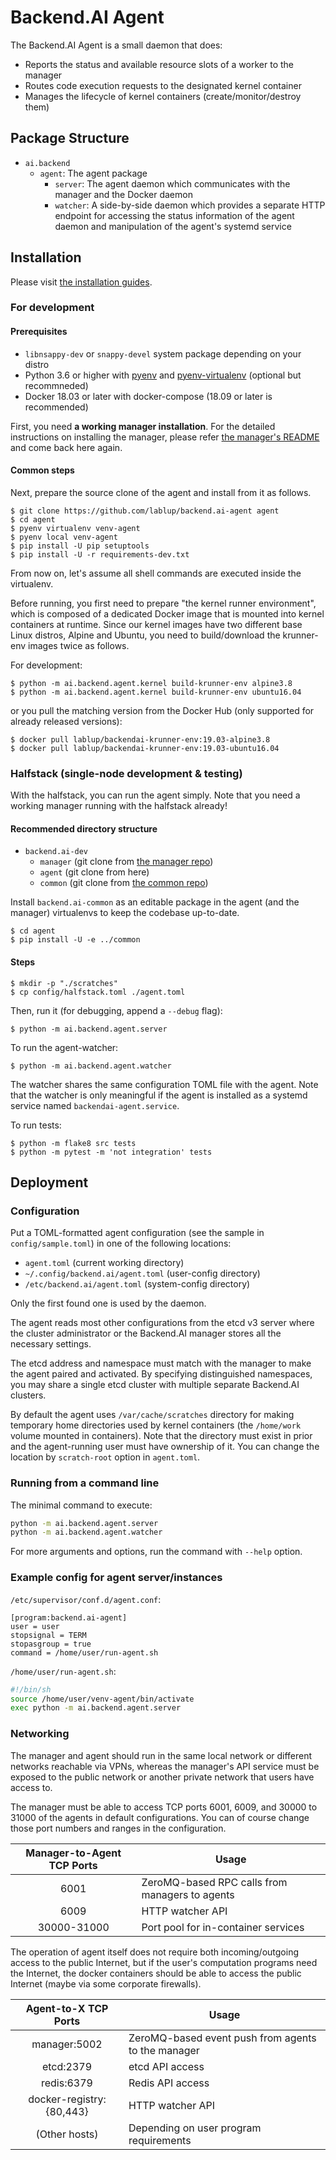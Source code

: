 # Backend.AI Agent

The Backend.AI Agent is a small daemon that does:

* Reports the status and available resource slots of a worker to the manager
* Routes code execution requests to the designated kernel container
* Manages the lifecycle of kernel containers (create/monitor/destroy them)

## Package Structure

* `ai.backend`
  - `agent`: The agent package
    - `server`: The agent daemon which communicates with the manager and the Docker daemon
    - `watcher`: A side-by-side daemon which provides a separate HTTP endpoint for accessing the status
      information of the agent daemon and manipulation of the agent's systemd service


## Installation

Please visit [the installation guides](https://github.com/lablup/backend.ai/wiki).

### For development

#### Prerequisites

* `libnsappy-dev` or `snappy-devel` system package depending on your distro
* Python 3.6 or higher with [pyenv](https://github.com/pyenv/pyenv)
and [pyenv-virtualenv](https://github.com/pyenv/pyenv-virtualenv) (optional but recommneded)
* Docker 18.03 or later with docker-compose (18.09 or later is recommended)

First, you need **a working manager installation**.
For the detailed instructions on installing the manager, please refer
[the manager's README](https://github.com/lablup/backend.ai-manager/blob/master/README.md)
and come back here again.

#### Common steps

Next, prepare the source clone of the agent and install from it as follows.

```console
$ git clone https://github.com/lablup/backend.ai-agent agent
$ cd agent
$ pyenv virtualenv venv-agent
$ pyenv local venv-agent
$ pip install -U pip setuptools
$ pip install -U -r requirements-dev.txt
```

From now on, let's assume all shell commands are executed inside the virtualenv.

Before running, you first need to prepare "the kernel runner environment", which is
composed of a dedicated Docker image that is mounted into kernel containers at
runtime.
Since our kernel images have two different base Linux distros, Alpine and Ubuntu,
you need to build/download the krunner-env images twice as follows.

For development:
```console
$ python -m ai.backend.agent.kernel build-krunner-env alpine3.8
$ python -m ai.backend.agent.kernel build-krunner-env ubuntu16.04
```
or you pull the matching version from the Docker Hub (only supported for already
released versions):
```console
$ docker pull lablup/backendai-krunner-env:19.03-alpine3.8
$ docker pull lablup/backendai-krunner-env:19.03-ubuntu16.04
```

### Halfstack (single-node development & testing)

With the halfstack, you can run the agent simply.
Note that you need a working manager running with the halfstack already!

#### Recommended directory structure

* `backend.ai-dev`
  - `manager` (git clone from [the manager repo](https://github.com/lablup/backend.ai-manager))
  - `agent` (git clone from here)
  - `common` (git clone from [the common repo](https://github.com/lablup/backend.ai-common))

Install `backend.ai-common` as an editable package in the agent (and the manager) virtualenvs
to keep the codebase up-to-date.

```console
$ cd agent
$ pip install -U -e ../common
```

#### Steps

```console
$ mkdir -p "./scratches"
$ cp config/halfstack.toml ./agent.toml
```

Then, run it (for debugging, append a `--debug` flag):

```console
$ python -m ai.backend.agent.server
```

To run the agent-watcher:

```console
$ python -m ai.backend.agent.watcher
```

The watcher shares the same configuration TOML file with the agent.
Note that the watcher is only meaningful if the agent is installed as a systemd service
named `backendai-agent.service`.

To run tests:

```console
$ python -m flake8 src tests
$ python -m pytest -m 'not integration' tests
```


## Deployment

### Configuration

Put a TOML-formatted agent configuration (see the sample in `config/sample.toml`)
in one of the following locations:

 * `agent.toml` (current working directory)
 * `~/.config/backend.ai/agent.toml` (user-config directory)
 * `/etc/backend.ai/agent.toml` (system-config directory)

Only the first found one is used by the daemon.

The agent reads most other configurations from the etcd v3 server where the cluster
administrator or the Backend.AI manager stores all the necessary settings.

The etcd address and namespace must match with the manager to make the agent
paired and activated.
By specifying distinguished namespaces, you may share a single etcd cluster with multiple
separate Backend.AI clusters.

By default the agent uses `/var/cache/scratches` directory for making temporary
home directories used by kernel containers (the `/home/work` volume mounted in
containers).  Note that the directory must exist in prior and the agent-running
user must have ownership of it.  You can change the location by
`scratch-root` option in `agent.toml`.

### Running from a command line

The minimal command to execute:

```sh
python -m ai.backend.agent.server
python -m ai.backend.agent.watcher
```

For more arguments and options, run the command with `--help` option.

### Example config for agent server/instances

`/etc/supervisor/conf.d/agent.conf`:

```dosini
[program:backend.ai-agent]
user = user
stopsignal = TERM
stopasgroup = true
command = /home/user/run-agent.sh
```

`/home/user/run-agent.sh`:

```sh
#!/bin/sh
source /home/user/venv-agent/bin/activate
exec python -m ai.backend.agent.server
```

### Networking

The manager and agent should run in the same local network or different
networks reachable via VPNs, whereas the manager's API service must be exposed to
the public network or another private network that users have access to.

The manager must be able to access TCP ports 6001, 6009, and 30000 to 31000 of the agents in default
configurations.  You can of course change those port numbers and ranges in the configuration.

| Manager-to-Agent TCP Ports | Usage |
|:--------------------------:|-------|
| 6001                       | ZeroMQ-based RPC calls from managers to agents |
| 6009                       | HTTP watcher API |
| 30000-31000                | Port pool for in-container services |

The operation of agent itself does not require both incoming/outgoing access to
the public Internet, but if the user's computation programs need the Internet, the docker containers
should be able to access the public Internet (maybe via some corporate firewalls).

| Agent-to-X TCP Ports     | Usage |
|:------------------------:|-------|
| manager:5002             | ZeroMQ-based event push from agents to the manager |
| etcd:2379                | etcd API access |
| redis:6379               | Redis API access |
| docker-registry:{80,443} | HTTP watcher API |
| (Other hosts)            | Depending on user program requirements |
